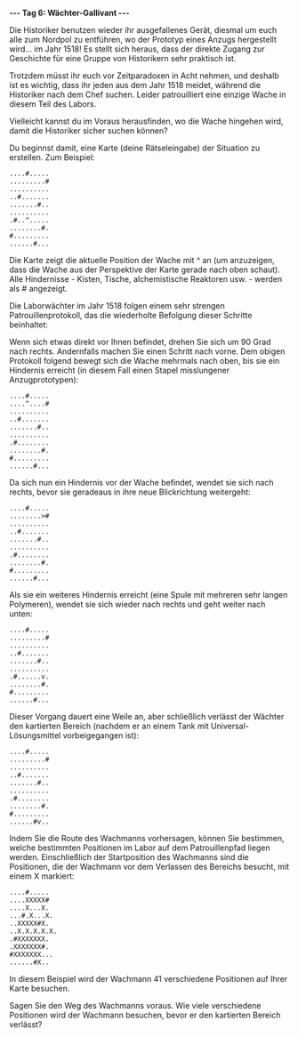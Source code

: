 **--- Tag 6: Wächter-Gallivant ---**

Die Historiker benutzen wieder ihr ausgefallenes Gerät, diesmal um euch alle zum Nordpol zu entführen, wo der Prototyp eines Anzugs hergestellt wird... im Jahr 1518! Es stellt sich heraus, dass der direkte Zugang zur Geschichte für eine Gruppe von Historikern sehr praktisch ist.

Trotzdem müsst ihr euch vor Zeitparadoxen in Acht nehmen, und deshalb ist es wichtig, dass ihr jeden aus dem Jahr 1518 meidet, während die Historiker nach dem Chef suchen. Leider patrouilliert eine einzige Wache in diesem Teil des Labors.

Vielleicht kannst du im Voraus herausfinden, wo die Wache hingehen wird, damit die Historiker sicher suchen können?

Du beginnst damit, eine Karte (deine Rätseleingabe) der Situation zu erstellen. Zum Beispiel:

```
....#.....
.........#
..........
..#.......
.......#..
..........
.#..^.....
........#.
#.........
......#...
```

Die Karte zeigt die aktuelle Position der Wache mit ^ an (um anzuzeigen, dass die Wache aus der Perspektive der Karte gerade nach oben schaut). Alle Hindernisse - Kisten, Tische, alchemistische Reaktoren usw. - werden als # angezeigt.

Die Laborwächter im Jahr 1518 folgen einem sehr strengen Patrouillenprotokoll, das die wiederholte Befolgung dieser Schritte beinhaltet:

Wenn sich etwas direkt vor Ihnen befindet, drehen Sie sich um 90 Grad nach rechts.
Andernfalls machen Sie einen Schritt nach vorne.
Dem obigen Protokoll folgend bewegt sich die Wache mehrmals nach oben, bis sie ein Hindernis erreicht (in diesem Fall einen Stapel misslungener Anzugprototypen):

```
....#.....
....^....#
..........
..#.......
.......#..
..........
.#........
........#.
#.........
......#...
```

Da sich nun ein Hindernis vor der Wache befindet, wendet sie sich nach rechts, bevor sie geradeaus in ihre neue Blickrichtung weitergeht:

```
....#.....
........>#
..........
..#.......
.......#..
..........
.#........
........#.
#.........
......#...
```

Als sie ein weiteres Hindernis erreicht (eine Spule mit mehreren sehr langen Polymeren), wendet sie sich wieder nach rechts und geht weiter nach unten:

```
....#.....
.........#
..........
..#.......
.......#..
..........
.#......v.
........#.
#.........
......#...
```

Dieser Vorgang dauert eine Weile an, aber schließlich verlässt der Wächter den kartierten Bereich (nachdem er an einem Tank mit Universal-Lösungsmittel vorbeigegangen ist):

```
....#.....
.........#
..........
..#.......
.......#..
..........
.#........
........#.
#.........
......#v..
```

Indem Sie die Route des Wachmanns vorhersagen, können Sie bestimmen, welche bestimmten Positionen im Labor auf dem Patrouillenpfad liegen werden. Einschließlich der Startposition des Wachmanns sind die Positionen, die der Wachmann vor dem Verlassen des Bereichs besucht, mit einem X markiert:

```
....#.....
....XXXXX#
....X...X.
...#.X...X.
..XXXXX#X.
..X.X.X.X.X.
.#XXXXXXX.
.XXXXXXX#.
#XXXXXXX...
......#X..
```

In diesem Beispiel wird der Wachmann 41 verschiedene Positionen auf Ihrer Karte besuchen.

Sagen Sie den Weg des Wachmanns voraus. Wie viele verschiedene Positionen wird der Wachmann besuchen, bevor er den kartierten Bereich verlässt?
